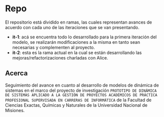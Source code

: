 # Repo
El repositorio está dividido en ramas, las cuales representan avances de
acuerdo con cada uno de las iteraciones que se van presentando.

- **it-1**: acá se encuentra todo lo desarrollado para la primera iteración del
modelo, se realizarán modificaciones a la misma en tanto sean necesarias y complementen
al proyecto.
- **it-2**: esta es la rama actual en la cual se están desarrollando las
mejoras/refactorizaciones charladas con Alice.

## Acerca
Seguimiento del avance en cuanto al desarrollo de modelos de dinámica de sistemas
en el marco del proyecto de investigación `PROTOTIPO DE DINÁMICA DE SISTEMAS APLICADO
A LA GESTIÓN DE PROYECTOS ACADÉMICOS DE PRÁCTICA PROFESIONAL SUPERVISADA EN
CARRERAS DE INFORMÁTICA` de la Facultad de Ciencias Exactas, Químicas y Naturales
de la Universidad Nacional de Misiones.
